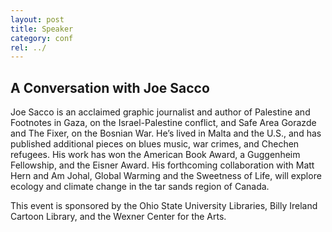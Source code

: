 ```yaml
---
layout: post
title: Speaker
category: conf
rel: ../
---
```


## A Conversation with Joe Sacco

Joe Sacco is an acclaimed graphic journalist and author of Palestine and Footnotes in Gaza, on the Israel-Palestine conflict, and Safe Area Gorazde and The Fixer, on the Bosnian War. He’s lived in Malta and the U.S., and has published additional pieces on blues music, war crimes, and Chechen refugees. His work has won the American Book Award, a Guggenheim Fellowship, and the Eisner Award.  His forthcoming collaboration with Matt Hern and Am Johal, Global Warming and the Sweetness of Life, will explore ecology and climate change in the tar sands region of Canada.

This event is sponsored by the Ohio State University Libraries, Billy Ireland Cartoon Library, and the Wexner Center for the Arts.